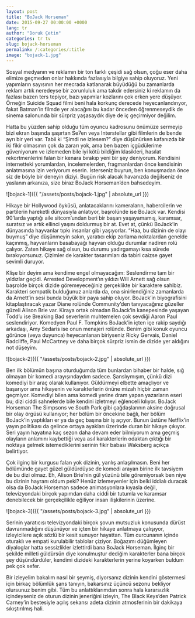 ```yaml
---
layout: post
title: "BoJack Horseman"
date: 2015-09-27 00:00:00 +0000
lang: tr
author: "Doruk Çetin"
categories: tr tv
slug: bojack-horseman
permalink: /:categories/:title
image: "bojack-1.jpg"
---
```

Sosyal medyanın ve reklamın bir ton farklı çeşidi sağ olsun, çoğu eser daha elimize geçmeden onlar hakkında fazlasıyla bilgiye sahip oluyoruz. Yeni yapımların sayısının her mecrada katlanarak büyüdüğü bu zamanlarda reklam artık neredeyse bir zorunluluk ama takdir edersiniz ki reklamın da fazlası bazen ters tepiyor, bazı yapımlar kozlarını çok erken yere düşüyor. Örneğin Suicide Squad filmi beni hala korkunç derecede heyecanlandırıyor, fakat Batman’in filmde yer alacağını bu kadar önceden öğrenmeseydik de sinema salonunda bir sürpriz yaşasaydık diye de iç geçirmiyor değilim.


Hatta bu yüzden sahip olduğu tüm oyuncu kadrosunu önümüze sermeyip bizi ekran başında şaşırtan Se7en veya Interstellar gibi filmlerin de bende ayrı bir yeri var. Tabii ki “Şimdi ne izlesem?” diye düşünürken kafanızda bir iki fikir olmasının çok da zararı yok, ama ben bazen içgüdülerime güveniyorum ve izlemeden bile iyi kötü bildiğim klasikleri, hasılat rekortmenlerini falan bir kenara bırakıp yeni bir şey deniyorum. Kendisini internetteki yorumlardan, incelemelerden, fragmanlardan önce kendisinin anlatmasına izin veriyorum eserin. İsterseniz buyrun, ben konuşmadan önce siz de böyle bir deneyin diziyi. Bugün risk alacak havanızda değilseniz de yaslanın arkanıza, size biraz BoJack Horseman’den bahsedeyim.

![bojack-1]({{ "/assets/posts/bojack-1.jpg" | absolute_url }})

Hikaye bir Hollywood öyküsü, anlatacaklarını kameraların, habercilerin ve partilerin hareketli dünyasıyla anlatıyor, başrolünde ise BoJack var. Kendisi 90’larda yaptığı aile sitcom’undan beri bir başarı yaşayamamış, karamsar, suratsız ve artık ellinci yaşını doldurmuş bir at. Evet at, çünkü BoJack’in dünyasında hayvanlar tıpkı insanlar gibi yaşıyorlar. “Haa, bu dizinin de olayı buymuş” diye düşünmeyin sakın, yaratıcı ekip zorlama noktalardan genelde kaçınmış, hayvanların basabayağı hayvan olduğu durumlar nadiren rolü çalıyor. Zaten hikaye sağ olsun, bu durumu yadırgamayı kısa sürede bırakıyorsunuz. Çizimler de karakter tasarımları da tabiri caizse gayet sevimli duruyor.


Klişe bir deyim ama kendime engel olmayacağım: Seslendirme tam bir yıldızlar geçidi. Arrested Development’ın yıldızı Will Arnett sağ olsun başrolde birçok dizide göremeyeceğiniz gerçeklikte bir karaktere sahibiz. Karakteri sempatik bulduğunuz anlarda da, ona sinirlendiğiniz zamanlarda da Arnett’in sesi bunda büyük bir paya sahip oluyor. BoJack’in biyografisini kitaplaştıracak yazar Diane rolünde Community’den tanıyacağınız güzeller güzeli Alison Brie var. Kiraya ortak olmadan BoJack’in kanepesinde yaşayan Todd’u ise Breaking Bad severlerin muhtemelen çok sevdiği Aaron Paul seslendiriyor. Komedyen Paul F. Tompkins BoJack’in içten içe rakip saydığı arkadaşı, Amy Sedaris ise onun menajeri rolünde. Benim gibi konuk oyuncu görünce (veya duyunca) heyecanlanan biriyseniz Ricky Gervais, Daniel Radcliffe, Paul McCartney ve daha birçok sürpriz ismin de dizide yer aldığını not düşeyim.

![bojack-2]({{ "/assets/posts/bojack-2.jpg" | absolute_url }})

Ben ilk bölümün başına oturduğumda tüm bunlardan bihaber bir halde, sığ olmayan bir komedi arayışındaydım sadece. Şanslıymışım, çünkü dizi komediyi bir araç olarak kullanıyor. Güldürmeyi elbette amaçlıyor ve başarıyor ama hikayenin ve karakterlerin önüne mizah hiçbir zaman geçmiyor. Komediyi bilen ama komedi yerine dram yapan yazarların eseri bu; dizi ciddi sahnelerde bile kendini izletmeyi eğlenceli kılıyor. BoJack Horseman The Simpsons ve South Park gibi çağdaşlarının aksine doğrusal bir olay örgüsü kullanıyor; her bölüm bir öncekine bağlı, her bölüm BoJack’in yaptıkları er ya da geç başına bir iş açıyor. Bunun üstüne Netflix’in yayın politikası da gelince ortaya ayakları üzerinde duran bir hikaye çıkıyor. Seri yayın hayatına kaç sezon daha devam eder bilmiyorum ama geçmiş olayların anlamını kaybettiği veya asıl karakterlerin odaktan çıktığı bir noktaya gelmek istemediklerini serinin fikir babası Waksberg açıkça belirtiyor.


Çok ilginç bir kurgusu falan yok dizinin, yanlış anlaşılmasın. Beni her bölümünde gayet güzel güldürdüyse de komedi arayan birine ilk tavsiyem de bu dizi olmaz. Eh, Alison Brie’nin gül yüzünü bile göremiyorsak ben niye bu dizinin hayranı oldum peki? Henüz izlemeyenler için belki iddialı duracak olsa da BoJack Horseman sadece animasyonlara kıyasla değil, televizyondaki birçok yapımdan daha ciddi bir tutumla ve karamsar denebilecek bir gerçekçilikle eğiliyor insan ilişkilerinin üzerine.

![bojack-3]({{ "/assets/posts/bojack-3.jpg" | absolute_url }})

Serinin yaratıcısı televizyondaki birçok şovun mutsuzluk konusunda dürüst davranmadığını düşünüyor ve içten bir hikaye anlatmaya çalışıyor, izleyicilere açık sözlü bir kesit sunuyor hayattan. Tüm curcunanın içinde oturaklı ve empati kurulabilir tablolar çiziyor. Boğazımı düğümleyen diyaloglar hatta sessizlikler izlettirdi bana BoJack Horseman. İlginç bir şekilde milleti güldürsün diye konulmuştur dediğim karakterler bana birçok şey düşündürdüler, kendimi dizideki karakterlerin yerine koyarken buldum pek çok sefer.


Bir izleyelim bakalım nasıl bir şeymiş, diyorsanız dizinin kendini göstermesi için birkaç bölümlük şans tanıyın, bakarsınız üçüncü sezonu bekliyor olursunuz benim gibi. Tüm bu anlattıklarımdan sonra hala kararsızlık içindeyseniz de oturun dizinin jeneriğini izleyin, The Black Keys’den Patrick Carney’in bestesiyle açılış sekansı adeta dizinin atmosferinin bir dakikaya sıkıştırılmış hali.